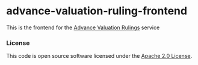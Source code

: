 
# advance-valuation-ruling-frontend

This is the frontend for the [Advance Valuation Rulings](https://github.com/hmrc/advance-valuation-rulings) service

### License

This code is open source software licensed under the [Apache 2.0 License]("http://www.apache.org/licenses/LICENSE-2.0.html").
